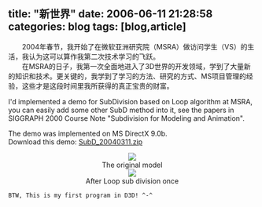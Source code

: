 title: "新世界"
date: 2006-06-11 21:28:58
categories: blog
tags: [blog,article]
---
　　2004年春节，我开始了在微软亚洲研究院（MSRA）做访问学生（VS）的生活，我认为这可以算作我第二次技术学习的飞跃。   
　　在MSRA的日子，我第一次全面地进入了3D世界的开发领域，学到了大量新的知识和技术。更关键的，我学到了学习的方法、研究的方式、MS项目管理的经验，这些才是这段时间里我所获得的真正宝贵的财富。   
  
I'd implemented a demo for SubDivision based on Loop algorithm at MSRA, you can easily add some other SubD method into it, see the papers in SIGGRAPH 2000 Course Note "Subdivision for Modeling and Animation".  

The demo was implemented on MS DirectX 9.0b.  
Download this demo: [SubD_20040311.zip](http://blog.scorpionstudio.com:8090/projects/sd/SubD_20040311.zip)

<div style="text-align:center;"><img src="http://blog.scorpionstudio.com:8090/projects/sd/sd1b.jpg" style="vertical-align:middle;"/></div>
<div style="text-align:center;">The original model</div>
<div style="text-align:center;"><img src="http://blog.scorpionstudio.com:8090/projects/sd/sd2b.jpg" style="vertical-align:middle;"/></div>
<div style="text-align:center;">After Loop sub division once</div>

	BTW, This is my first program in D3D! ^-^